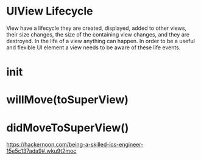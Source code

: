 # UIView Lifecycle

View have a lifecycle they are created, displayed, added to other views, their
size changes, the size of the containing view changes, and they are destroyed.
In the life of a view anything can happen. In order to be a useful and
flexible UI element a view needs to be aware of these life events.

# init

# willMove(toSuperView)

# didMoveToSuperView()




https://hackernoon.com/being-a-skilled-ios-engineer-15e5c137ada9#.wku9t2moc
